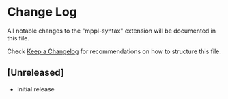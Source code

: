 # Change Log

All notable changes to the "mppl-syntax" extension will be documented in this file.

Check [Keep a Changelog](http://keepachangelog.com/) for recommendations on how to structure this file.

## [Unreleased]

- Initial release